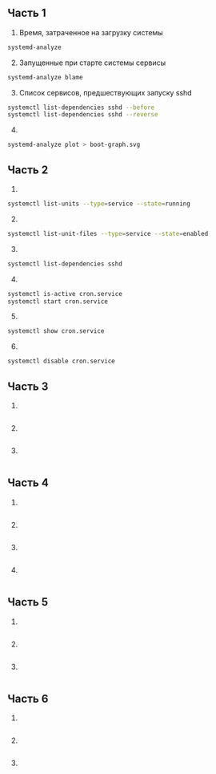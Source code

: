 ## Часть 1
1. Время, затраченное на загрузку системы 
```sh
systemd-analyze
```
2. Запущенные при старте системы сервисы
```sh
systemd-analyze blame
```
3. Список сервисов, предшествующих запуску sshd
```sh
systemctl list-dependencies sshd --before
systemctl list-dependencies sshd --reverse
```
4.
```sh
systemd-analyze plot > boot-graph.svg
```
## Часть 2
1.
```sh
systemctl list-units --type=service --state=running
```
2.
```sh
systemctl list-unit-files --type=service --state=enabled
```
3.
```sh
systemctl list-dependencies sshd
```
4.
```sh
systemctl is-active cron.service
systemctl start cron.service
```
5.
```sh
systemctl show cron.service
```
6.
```sh
systemctl disable cron.service
```
## Часть 3
1.
```sh

```
2.
```sh

```
3.
```sh

```
## Часть 4
1.
```sh

```
2.
```sh

```
3.
```sh

```
4.
```sh

```
## Часть 5
1.
```sh

```
2.
```sh

```
3.
```sh

```
## Часть 6
1.
```sh

```
2.
```sh

```
3.
```sh

```
